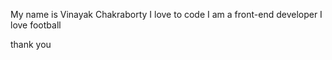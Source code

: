 My name is Vinayak Chakraborty
I love to code
I am a front-end developer
I love football

thank you
